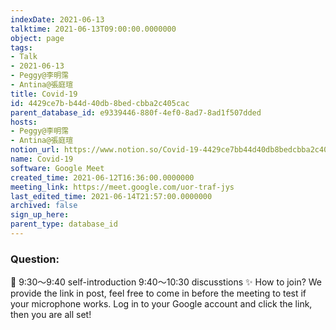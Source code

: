 ```yaml
---
indexDate: 2021-06-13
talktime: 2021-06-13T09:00:00.0000000
object: page
tags:
- Talk
- 2021-06-13
- Peggy@李明霈
- Antina@張庭瑄
title: Covid-19
id: 4429ce7b-b44d-40db-8bed-cbba2c405cac
parent_database_id: e9339446-880f-4ef0-8ad7-8ad1f507dded
hosts:
- Peggy@李明霈
- Antina@張庭瑄
notion_url: https://www.notion.so/Covid-19-4429ce7bb44d40db8bedcbba2c405cac
name: Covid-19
software: Google Meet
created_time: 2021-06-12T16:36:00.0000000
meeting_link: https://meet.google.com/uor-traf-jys
last_edited_time: 2021-06-14T21:57:00.0000000
archived: false
sign_up_here: 
parent_type: database_id
---
```


### Question:


   
   
   
   
   
📅
9:30～9:40 self-introduction
9:40～10:30 discusstions
✨
How to join?
We provide the link in post, feel free to come in before the meeting to test if your microphone works. Log in to your Google account and click the link, then you are all set!

